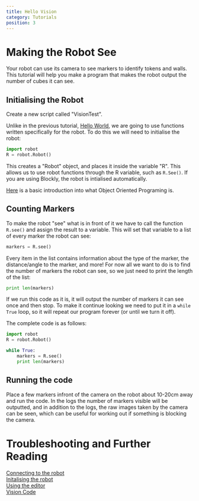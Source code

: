 ```yaml
---
title: Hello Vision
category: Tutorials
position: 3
---
```

# Making the Robot See
Your robot can use its camera to see markers to identify tokens and walls. This tutorial will help you make a program that makes the robot output the number of cubes it can see.

## Initialising the Robot

Create a new script called "VisionTest".

Unlike in the previous tutorial, [Hello World](/docs/hello-world.html), we are going to use functions written specifically for the robot.  To do this we will need to initialise the robot:

```python
import robot
R = robot.Robot()
```
This creates a "Robot" object, and places it inside the variable "R". This allows us to use robot functions through the R variable, such as `R.See()`. If you are using Blockly, the robot is intialised automatically.

[Here](https://www.makeuseof.com/tag/object-oriented-programming-explained/) is a basic introduction into what Object Oriented Programing is.

## Counting Markers

To make the robot "see" what is in front of it we have to call the function `R.see()` and assign the result to a variable. This will set that variable to a list of every marker the robot can see:

```python
markers = R.see()
```
Every item in the list contains information about the type of the marker, the distance/angle to the marker, and more! For now all we want to do is to find the number of markers the robot can see, so we just need to print the length of the list:

```python
print len(markers) 
```

If we run this code as it is, it will output the number of markers it can see once and then stop. To make it continue looking we need to put it in a `while True` loop, so it will repeat our program forever (or until we turn it off).

The complete code is as follows:

```python
import robot
R = robot.Robot()

while True:
    markers = R.see()
    print len(markers)
```

## Running the code

Place a few markers infront of the camera on the robot about 10-20cm away and run the code. In the logs the number of markers visible will be outputted, and in addition to the logs, the raw images taken by the camera can be seen, which can be useful for working out if something is blocking the camera.

# Troubleshooting and Further Reading
[Connecting to the robot](/docs/connecting.html) <br>
[Initalising the robot](/docs/init-robot.html)<br>
[Using the editor](/docs/editor.html) <br>
[Vision Code](/docs/vision.html)
